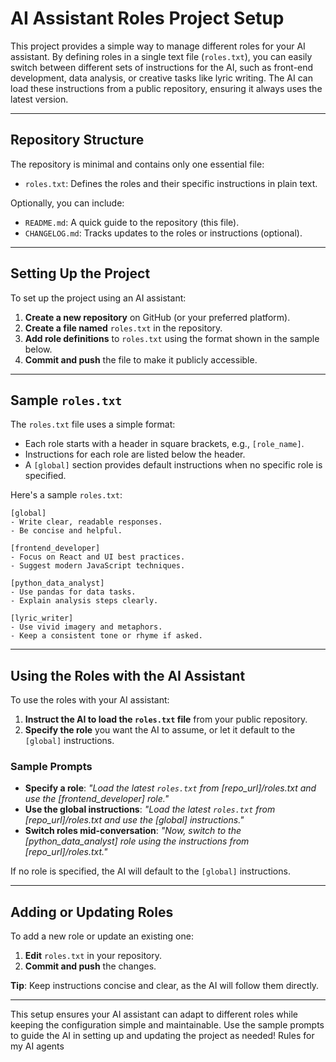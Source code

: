 # AI Assistant Roles Project Setup

This project provides a simple way to manage different roles for your AI assistant. By defining roles in a single text file (`roles.txt`), you can easily switch between different sets of instructions for the AI, such as front-end development, data analysis, or creative tasks like lyric writing. The AI can load these instructions from a public repository, ensuring it always uses the latest version.

---

## Repository Structure

The repository is minimal and contains only one essential file:

* `roles.txt`: Defines the roles and their specific instructions in plain text.

Optionally, you can include:

* `README.md`: A quick guide to the repository (this file).
* `CHANGELOG.md`: Tracks updates to the roles or instructions (optional).

---

## Setting Up the Project

To set up the project using an AI assistant:

1. **Create a new repository** on GitHub (or your preferred platform).
2. **Create a file named** `roles.txt` in the repository.
3. **Add role definitions** to `roles.txt` using the format shown in the sample below.
4. **Commit and push** the file to make it publicly accessible.

---

## Sample `roles.txt`

The `roles.txt` file uses a simple format:

* Each role starts with a header in square brackets, e.g., `[role_name]`.
* Instructions for each role are listed below the header.
* A `[global]` section provides default instructions when no specific role is specified.

Here's a sample `roles.txt`:

```plaintext
[global]
- Write clear, readable responses.
- Be concise and helpful.

[frontend_developer]
- Focus on React and UI best practices.
- Suggest modern JavaScript techniques.

[python_data_analyst]
- Use pandas for data tasks.
- Explain analysis steps clearly.

[lyric_writer]
- Use vivid imagery and metaphors.
- Keep a consistent tone or rhyme if asked.
```

---

## Using the Roles with the AI Assistant

To use the roles with your AI assistant:

1. **Instruct the AI to load the `roles.txt` file** from your public repository.
2. **Specify the role** you want the AI to assume, or let it default to the `[global]` instructions.

### Sample Prompts

* **Specify a role**:
  *"Load the latest `roles.txt` from [repo_url]/roles.txt and use the [frontend_developer] role."*
* **Use the global instructions**:
  *"Load the latest `roles.txt` from [repo_url]/roles.txt and use the [global] instructions."*
* **Switch roles mid-conversation**:
  *"Now, switch to the [python_data_analyst] role using the instructions from [repo_url]/roles.txt."*

If no role is specified, the AI will default to the `[global]` instructions.

---

## Adding or Updating Roles

To add a new role or update an existing one:

1. **Edit** `roles.txt` in your repository.
2. **Commit and push** the changes.

**Tip**: Keep instructions concise and clear, as the AI will follow them directly.

---

This setup ensures your AI assistant can adapt to different roles while keeping the configuration simple and maintainable. Use the sample prompts to guide the AI in setting up and updating the project as needed!
Rules for my AI agents
